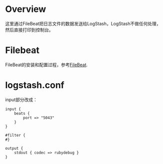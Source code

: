 # Overview

这里通过FileBeat把日志文件的数据发送给LogStash，LogStash不做任何处理，然后直接打印到控制台。

# Filebeat

FileBeat的安装和配置过程，参考[FileBeat](TODO).

# logstash.conf

input部分改成：

    input {
        beats {
            port => "5043"
        }
    }

    #filter {
    #}

    output {
        stdout { codec => rubydebug }
    }



